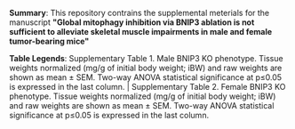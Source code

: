 **Summary**: This repository contrains the supplemental meterials for the manuscript **"Global mitophagy inhibition via BNIP3 ablation is not sufficient to alleviate skeletal muscle impairments in male and female tumor-bearing mice"**

**Table Legends**: Supplementary Table 1. Male BNIP3 KO phenotype. Tissue weights normalized (mg/g of initial body weight; iBW) and raw weights are shown as mean ± SEM. Two-way ANOVA statistical significance at p≤0.05 is expressed in the last column.
|
Supplementary Table 2. Female BNIP3 KO phenotype. Tissue weights normalized (mg/g of initial body weight; iBW) and raw weights are shown as mean ± SEM. Two-way ANOVA statistical significance at p≤0.05 is expressed in the last column.
